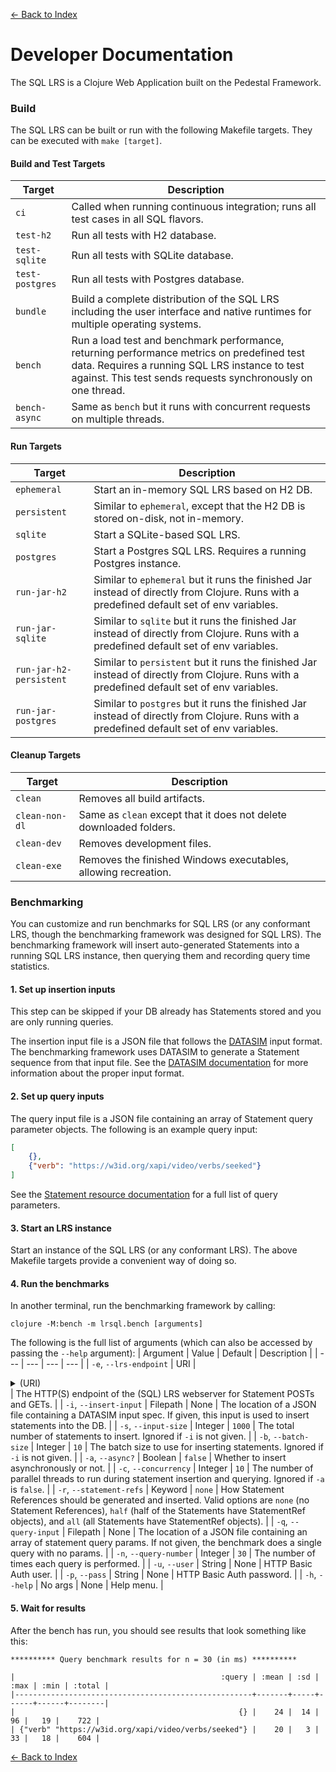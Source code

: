 [<- Back to Index](index.md)

# Developer Documentation

The SQL LRS is a Clojure Web Application built on the Pedestal Framework.

### Build

The SQL LRS can be built or run with the following Makefile targets. They can be executed with `make [target]`.

#### Build and Test Targets

| Target | Description |
| --- | --- |
| `ci` | Called when running continuous integration; runs all test cases in all SQL flavors. |
| `test-h2` | Run all tests with H2 database. |
| `test-sqlite` | Run all tests with SQLite database. |
| `test-postgres` | Run all tests with Postgres database. |
| `bundle` | Build a complete distribution of the SQL LRS including the user interface and native runtimes for multiple operating systems. |
| `bench` | Run a load test and benchmark performance, returning performance metrics on predefined test data. Requires a running SQL LRS instance to test against. This test sends requests synchronously on one thread. |
| `bench-async` | Same as `bench` but it runs with concurrent requests on multiple threads. |

#### Run Targets

| Target | Description |
| --- | --- |
| `ephemeral` | Start an in-memory SQL LRS based on H2 DB. |
| `persistent` | Similar to `ephemeral`, except that the H2 DB is stored on-disk, not in-memory. |
| `sqlite` | Start a SQLite-based SQL LRS. |
| `postgres` | Start a Postgres SQL LRS. Requires a running Postgres instance. |
| `run-jar-h2` | Similar to `ephemeral` but it runs the finished Jar instead of directly from Clojure. Runs with a predefined default set of env variables. |
| `run-jar-sqlite` | Similar to `sqlite` but it runs the finished Jar instead of directly from Clojure. Runs with a predefined default set of env variables. |
| `run-jar-h2-persistent` | Similar to `persistent` but it runs the finished Jar instead of directly from Clojure. Runs with a predefined default set of env variables. |
| `run-jar-postgres` | Similar to `postgres` but it runs the finished Jar instead of directly from Clojure. Runs with a predefined default set of env variables. |

#### Cleanup Targets

| Target | Description |
| --- | --- |
| `clean` | Removes all build artifacts. |
| `clean-non-dl` | Same as `clean` except that it does not delete downloaded folders. |
| `clean-dev` | Removes development files. |
| `clean-exe` | Removes the finished Windows executables, allowing recreation. |

### Benchmarking

You can customize and run benchmarks for SQL LRS (or any conformant LRS, though the benchmarking framework was designed for SQL LRS). The benchmarking framework will insert auto-generated Statements into a running SQL LRS instance, then querying them and recording query time statistics.

#### 1. Set up insertion inputs

This step can be skipped if your DB already has Statements stored and you are only running queries.

The insertion input file is a JSON file that follows the [DATASIM](https://github.com/yetanalytics/datasim) input format. The benchmarking framework uses DATASIM to generate a Statement sequence from that input file. See the [DATASIM documentation](https://github.com/yetanalytics/datasim#usage) for more information about the proper input format.

#### 2. Set up query inputs

The query input file is a JSON file containing an array of Statement query parameter objects. The following is an example query input:
```json
[
    {},
    {"verb": "https://w3id.org/xapi/video/verbs/seeked"}
]
```

See the [Statement resource documentation](https://github.com/adlnet/xAPI-Spec/blob/master/xAPI-Communication.md#213-get-statements) for a full list of query parameters.

#### 3. Start an LRS instance

Start an instance of the SQL LRS (or any conformant LRS). The above Makefile targets provide a convenient way of doing so.

#### 4. Run the benchmarks

In another terminal, run the benchmarking framework by calling:
```
clojure -M:bench -m lrsql.bench [arguments]
```

The following is the full list of arguments (which can also be accessed by passing the `--help` argument):
| Argument | Value | Default | Description |
| --- | --- | --- | --- |
| `-e`, `--lrs-endpoint` | URI | <details>`http://0.0.0.0:8080/xapi/statements`<summary>(URI)</summary></details> | The HTTP(S) endpoint of the (SQL) LRS webserver for Statement POSTs and GETs. |
| `-i`, `--insert-input` | Filepath | None | The location of a JSON file containing a DATASIM input spec. If given, this input is used to insert statements into the DB. |
| `-s`, `--input-size` | Integer | `1000` | The total number of statements to insert. Ignored if `-i` is not given. |
| `-b`, `--batch-size` | Integer | `10` | The batch size to use for inserting statements. Ignored if `-i` is not given. |
| `-a`, `--async?` | Boolean | `false` | Whether to insert asynchronously or not. |
| `-c`, `--concurrency` | Integer | `10` | The number of parallel threads to run during statement insertion and querying. Ignored if `-a` is `false`. |
| `-r`, `--statement-refs` | Keyword | `none` | How Statement References should be generated and inserted. Valid options are `none` (no Statement References), `half` (half of the Statements have StatementRef objects), and `all` (all Statements have StatementRef objects). |
| `-q`, `--query-input` | Filepath | None | The location of a JSON file containing an array of statement query params. If not given, the benchmark does a single query with no params. |
| `-n`, `--query-number` | Integer | `30` | The number of times each query is performed. |
| `-u`, `--user` | String | None | HTTP Basic Auth user. |
| `-p`, `--pass` | String | None | HTTP Basic Auth password. |
| `-h`, `--help` | No args | None | Help menu. |

#### 5. Wait for results

After the bench has run, you should see results that look something like this:
```
********** Query benchmark results for n = 30 (in ms) **********

|                                              :query | :mean | :sd | :max | :min | :total |
|-----------------------------------------------------+-------+-----+------+------+--------|
|                                                  {} |    24 |  14 |   96 |   19 |    722 |
| {"verb" "https://w3id.org/xapi/video/verbs/seeked"} |    20 |   3 |   33 |   18 |    604 |
```

[<- Back to Index](index.md)
